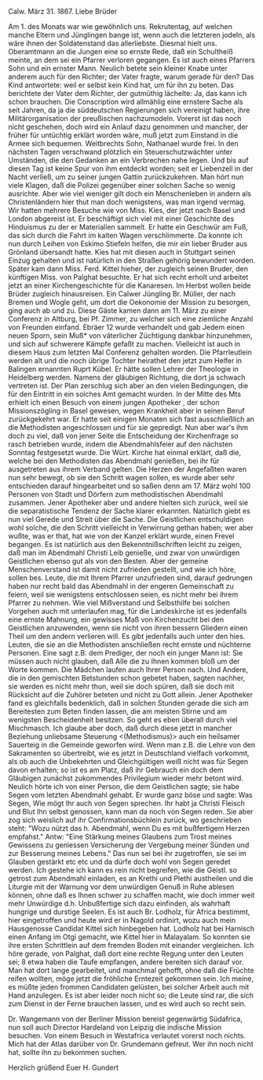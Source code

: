  Calw. März 31. 1867.
Liebe Brüder

Am 1. des Monats war wie gewöhnlich uns. Rekrutentag, auf welchen manche Eltern und Jünglingen bange ist, wenn auch die letzteren jodeln, als wäre ihnen der Soldatenstand das allerliebste. Diesmal hielt uns. Oberamtmann an die Jungen eine so ernste Rede, daß ein Schultheiß meinte, an dem sei ein Pfarrer verloren gegangen. Es ist auch eines Pfarrers Sohn und ein ernster Mann. Neulich betete sein kleiner Knabe unter anderem auch für den Richter; der Vater fragte, warum gerade für den? Das Kind antwortete: weil er selbst kein Kind hat, um für ihn zu beten. Das berichtete der Vater dem Richter, der gutmüthig lächelte: Ja, das kann ich schon brauchen. Die Conscription wird allmählig eine ernstere Sache als seit Jahren, da ja die süddeutschen Regierungen sich vereinigt haben, ihre Militärorganisation der preußischen nachzumodeln. Vorerst ist das noch nicht geschehen, doch wird ein Anlauf dazu genommen und mancher, der früher für untüchtig erklärt worden wäre, muß jetzt zum Einstand in die Armee sich bequemen. Weitbrechts Sohn, Nathanael wurde frei. In den nächsten Tagen verschwand plötzlich ein Steuerschutzwächter unter Umständen, die den Gedanken an ein Verbrechen nahe legen. Und bis auf diesen Tag ist keine Spur von ihm entdeckt worden; seit er Liebenzell in der Nacht verließ, um zu seiner jungen Gattin zurückzukehren. Man hört nun viele Klagen, daß die Polizei gegenüber einer solchen Sache so wenig ausrichte. Aber wie viel weniger gilt doch ein Menschenleben in andern als Christenländern hier thut man doch wenigstens, was man irgend vermag. Wir hatten mehrere Besuche wie von Miss. Kies, der jetzt nach Basel und London abgereist ist. Er beschäftigt sich viel mit einer Geschichte des Hinduismus zu der er Materialien sammelt. Er hatte ein Geschwür am Fuß, das sich durch die Fahrt im kalten Wagen verschlimmerte. Da konnte ich nun durch Leihen von Eskimo Stiefeln helfen, die mir ein lieber Bruder aus Grönland übersandt hatte. Kies hat mit diesen auch in Stuttgart seinen Einzug gehalten und ist natürlich in den Straßen gehörig bewundert worden. Später kam dann Miss. Ferd. Kittel hieher, der zugleich seinen Bruder, den künftigen Miss. von Palghat besuchte. Er hat sich recht erholt und arbeitet jetzt an einer Kirchengeschichte für die Kanaresen. Im Herbst wollen beide Brüder zugleich hinausreisen. Ein Calwer Jüngling Br. Müller, der nach Bremen und Wogle geht, um dort die Oekonomie der Mission zu besorgen, ging auch ab und zu. Diese Gäste kamen dann am 11. März zu einer Conferenz in Altburg, bei Pf. Zimmer, zu welcher sich eine ziemliche Anzahl von Freunden einfand. Ebräer 12 wurde verhandelt und gab Jedem einen neuen Sporn, sein Muß* von väterlicher Züchtigung dankbar hinzunehmen, und sich auf schwerere Kämpfe gefaßt zu machen. Vielleicht ist auch in diesem Haus zum letzten Mal Conferenz gehalten worden. Die Pfarrleutlein werden alt und die noch übrige Tochter heirathet den jetzt zum Helfer in Balingen ernannten Ruprt Kübel. Er hätte sollen Lehrer der Theologie in Heidelberg werden. Namens der gläubigen Richtung, die dort ja schwach vertreten ist. Der Plan zerschlug sich aber an den vielen Bedingungen, die für den Eintritt in ein solches Amt gemacht wurden. In der Mitte des Mts erhielt ich einen Besuch von einem jungen Apotheker <Neef>, der schon Missionszögling in Basel gewesen, wegen Krankheit aber in seinen Beruf zurückgekehrt war. Er hatte seit einigen Monaten sich fast ausschließlich an die Methodisten angeschlossen und für sie gepredigt. Nun aber war's ihm doch zu viel, daß von jener Seite die Entscheidung der Kirchenfrage so rasch betrieben wurde, indem die Abendmahlsfeier auf den nächsten Sonntag festgesetzt wurde. Die Würt. Kirche hat einmal erklärt, daß die, welche bei den Methodisten das Abendmahl genießen, bei ihr für ausgetreten aus ihrem Verband gelten. Die Herzen der Angefaßten waren nun sehr bewegt, ob sie den Schritt wagen sollen, es wurde aber sehr entschieden darauf hingearbeitet und so saßen denn am 17. März wohl 100 Personen von Stadt und Dörfern zum methodistischen Abendmahl zusammen. Jener Apotheker aber und andere hielten sich zurück, weil sie die separatistische Tendenz der Sache klarer erkannten. Natürlich giebt es nun viel Gerede und Streit über die Sache. Die Geistlichen entschuldigen wohl solche, die den Schritt vielleicht in Verwirrung gethan haben; wer aber wußte, was er that, hat wie von der Kanzel erklärt wurde, einen Frevel begangen. Es ist natürlich aus den Bekenntnißschriften leicht zu zeigen, daß man im Abendmahl Christi Leib genieße, und zwar von unwürdigen Geistlichen ebenso gut als von den Besten. Aber der gemeine Menschenverstand ist damit nicht zufrieden gestellt, und wie ich höre, sollen bes. Leute, die mit Ihrem Pfarrer unzufrieden sind, darauf gedrungen haben nur recht bald das Abendmahl in der engeren Gemeinschaft zu feiern, weil sie wenigstens entschlossen seien, es nicht mehr bei ihrem Pfarrer zu nehmen. Wie viel Mißverstand und Selbsthilfe bei solchen Vorgehen auch mit unterlaufen mag, für die Landeskirche ist es jedenfalls eine ernste Mahnung, ein gewisses Maß von Kirchenzucht bei den Geistlichen anzuwenden, wenn sie nicht von ihren bessern Gliedern einen Theil um den andern verlieren will. Es gibt jedenfalls auch unter den hies. Leuten, die sie an die Methodisten anschließen recht ernste und nüchterne Personen. Eine sagt z.B. dem Prediger, der noch ein junger Mann ist: Sie müssen auch nicht glauben, daß Alle die zu Ihnen kommen bloß um der Worte kommen. Die Mädchen laufen auch Ihrer Person nach. Und Andere, die in den gemischten Betstunden schon gebetet haben, sagten nachher, sie werden es nicht mehr thun, weil sie doch spüren, daß sie doch mit Rücksicht auf die Zuhörer beteten und nicht zu Gott allein. Jener Apotheker fand es gleichfalls bedenklich, daß in solchen Stunden gerade die sich am Bereitesten zum Beten finden lassen, die am meisten Stirne und am wenigsten Bescheidenheit besitzen. So geht es eben überall durch viel Mischmasch. 
Ich glaube aber doch, daß durch diese jetzt in mancher Beziehung unliebsame Steuerung <(Methodismus)> auch ein heilsamer Sauerteig in die Gemeinde geworfen wird. Wenn man z.B. die Lehre von den Sakramenten so übertreibt, wie es jetzt in Deutschland vielfach vorkommt, als ob auch die Unbekehrten und Gleichgültigen weiß nicht was für Segen davon erhalten; so ist es am Platz, daß ihr Gebrauch ein doch dem Gläubigen zunächst zukommendes Privilegium wieder mehr betont wird. Neulich hörte ich von einer Person, die dem Geistlichen sagte; sie habe Segen vom letzten Abendmahl gehabt. Er wurde ganz böse und sagte: Was Segen, Wie mögt Ihr auch von Segen sprechen. Ihr habt ja Christi Fleisch und Blut Ihn selbst genossen, kann man da noch von Segen reden. Sie aber zog sich weislich auf ihr Confirmationsbüchlein zurück, wo geschrieben steht: "Wozu nützt das h. Abendmahl, wenn Du es mit bußfertigem Herzen empfahst." Antw: "Eine Stärkung meines Glaubens zum Trost meines Gewissens zu geniessen Versicherung der Vergebung meiner Sünden und zur Besserung meines Lebens." Das nun sei bei ihr zugetroffen, sie sei im Glauben gestärkt etc etc und da dürfe doch wohl von Segen geredet werden. Ich gestehe ich kann es rein nicht begreifen, wie die Geistl. so getrost zum Abendmahl einladen, es an Krethi und Plethi austheilen und die Liturgie mit der Warnung vor dem unwürdigen Genuß in Ruhe ablesen können, ohne daß es Ihnen schwer zu schaffen macht, wie doch immer weit mehr Unwürdige d.h. Unbußfertige sich dazu einfinden, als wahrhaft hungrige und durstige Seelen. Es ist auch Br. Lodholz, für Africa bestimmt, hier eingetroffen und heute wird er in Nagold ordinirt, wozu auch mein Hausgenosse Candidat Kittel sich hinbegeben hat. Lodholz hat bei Harnisch einen Anfang im Otgi gemacht, wie Kittel hier in Malayalam. So konnten sie ihre ersten Schrittlein auf dem fremden Boden mit einander vergleichen. Ich höre gerade, von Palghat, daß dort eine rechte Regung unter den Leuten sei; 8 etwa haben die Taufe empfangen, andere bereiten sich darauf vor. Man hat dort lange gearbeitet, und manchmal gehofft, ohne daß die Früchte reifen wollten, möge jetzt die fröhliche Erntezeit gekommen sein. Ich meine, es müßte jeden frommen Candidaten gelüsten, bei solcher Arbeit auch mit Hand anzulegen. Es ist aber leider noch nicht so; die Leute sind rar, die sich zum Dienst in der Ferne brauchen lassen, und es wird auch so recht sein.

Dr. Wangemann von der Berliner Mission bereist gegenwärtig Südafrica, nun soll auch Director Hardeland von Leipzig die indische Mission besuchen. Von einem Besuch in Westafrica verlautet vorerst noch nichts. Mich hat der Atlas darüber von Dr. Grundemann gefreut. Wer ihn noch nicht hat, sollte ihn zu bekommen suchen.

 Herzlich grüßend Euer
 H. Gundert

